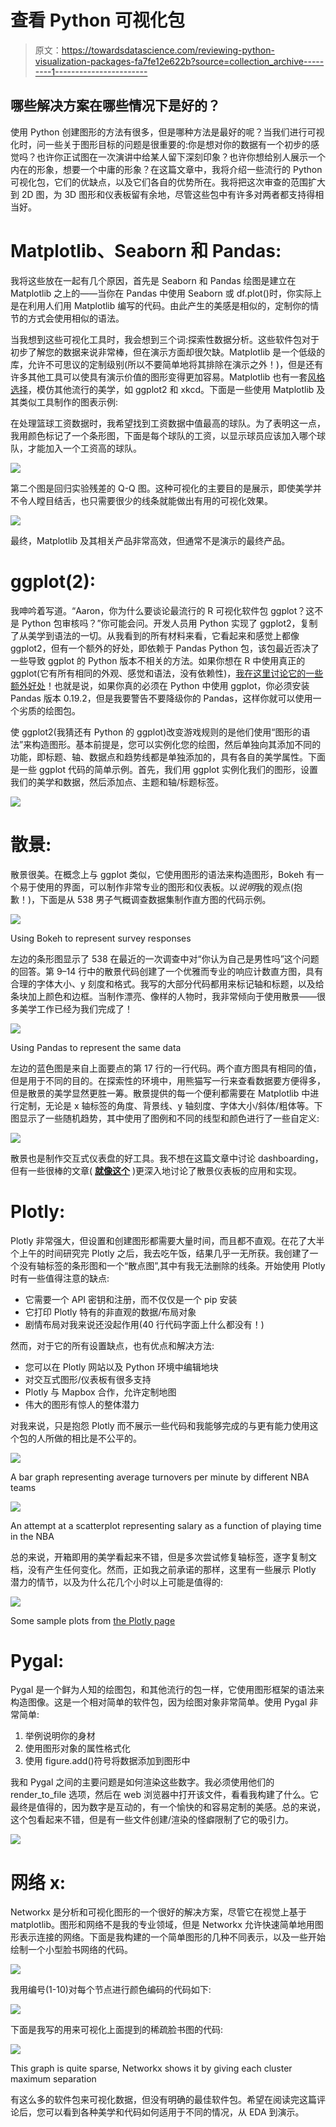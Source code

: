 # 查看 Python 可视化包

> 原文：<https://towardsdatascience.com/reviewing-python-visualization-packages-fa7fe12e622b?source=collection_archive---------1----------------------->

## 哪些解决方案在哪些情况下是好的？

使用 Python 创建图形的方法有很多，但是哪种方法是最好的呢？当我们进行可视化时，问一些关于图形目标的问题是很重要的:你是想对你的数据有一个初步的感觉吗？也许你正试图在一次演讲中给某人留下深刻印象？也许你想给别人展示一个内在的形象，想要一个中庸的形象？在这篇文章中，我将介绍一些流行的 Python 可视化包，它们的优缺点，以及它们各自的优势所在。我将把这次审查的范围扩大到 2D 图，为 3D 图形和仪表板留有余地，尽管这些包中有许多对两者都支持得相当好。

# Matplotlib、Seaborn 和 Pandas:

我将这些放在一起有几个原因，首先是 Seaborn 和 Pandas 绘图是建立在 Matplotlib 之上的——当你在 Pandas 中使用 Seaborn 或 df.plot()时，你实际上是在利用人们用 Matplotlib 编写的代码。由此产生的美感是相似的，定制你的情节的方式会使用相似的语法。

当我想到这些可视化工具时，我会想到三个词:探索性数据分析。这些软件包对于初步了解您的数据来说非常棒，但在演示方面却很欠缺。Matplotlib 是一个低级的库，允许不可思议的定制级别(所以不要简单地将其排除在演示之外！)，但是还有许多其他工具可以使具有演示价值的图形变得更加容易。Matplotlib 也有一套[风格选择](https://matplotlib.org/users/style_sheets.html)，模仿其他流行的美学，如 ggplot2 和 xkcd。下面是一些使用 Matplotlib 及其类似工具制作的图表示例:

在处理篮球工资数据时，我希望找到工资数据中值最高的球队。为了表明这一点，我用颜色标记了一个条形图，下面是每个球队的工资，以显示球员应该加入哪个球队，才能加入一个工资高的球队。

![](img/41703832918b961a5808dc0310d902ca.png)

第二个图是回归实验残差的 Q-Q 图。这种可视化的主要目的是展示，即使美学并不令人瞠目结舌，也只需要很少的线条就能做出有用的可视化效果。

![](img/18e8a85b26f94a36c16d922e2e096ed6.png)

最终，Matplotlib 及其相关产品非常高效，但通常不是演示的最终产品。

# ggplot(2):

我呻吟着写道。“Aaron，你为什么要谈论最流行的 R 可视化软件包 ggplot？这不是 Python 包审核吗？”你可能会问。开发人员用 Python 实现了 ggplot2，复制了从美学到语法的一切。从我看到的所有材料来看，它看起来和感觉上都像 ggplot2，但有一个额外的好处，即依赖于 Pandas Python 包，该包最近否决了一些导致 ggplot 的 Python 版本不相关的方法。如果你想在 R 中使用真正的 ggplot(它有所有相同的外观、感觉和语法，没有依赖性)，[我在这里讨论它的一些额外好处](/how-to-transfer-sql-knowledge-to-r-e9ec951f33dc)！也就是说，如果你真的必须在 Python 中使用 ggplot，你必须安装 Pandas 版本 0.19.2，但是我要警告不要降级你的 Pandas，这样你就可以使用一个劣质的绘图包。

使 ggplot2(我猜还有 Python 的 ggplot)改变游戏规则的是他们使用“图形的语法”来构造图形。基本前提是，您可以实例化您的绘图，然后单独向其添加不同的功能，即标题、轴、数据点和趋势线都是单独添加的，具有各自的美学属性。下面是一些 ggplot 代码的简单示例。首先，我们用 ggplot 实例化我们的图形，设置我们的美学和数据，然后添加点、主题和轴/标题标签。

![](img/73011df517e66b323f9727d8d6b36baf.png)

# 散景:

散景很美。在概念上与 ggplot 类似，它使用图形的语法来构造图形，Bokeh 有一个易于使用的界面，可以制作非常专业的图形和仪表板。以*说明*我的观点(抱歉！)，下面是从 538 男子气概调查数据集制作直方图的代码示例。

![](img/aa2373461d052331a1ae02b52b8aef2f.png)

Using Bokeh to represent survey responses

左边的条形图显示了 538 在最近的一次调查中对“你认为自己是男性吗”这个问题的回答。第 9–14 行中的散景代码创建了一个优雅而专业的响应计数直方图，具有合理的字体大小、y 刻度和格式。我写的大部分代码都用来标记轴和标题，以及给条块加上颜色和边框。当制作漂亮、像样的人物时，我非常倾向于使用散景——很多美学工作已经为我们完成了！

![](img/dc89962b1a73a26d9cb90a2b420526fc.png)

Using Pandas to represent the same data

左边的蓝色图是来自上面要点的第 17 行的一行代码。两个直方图具有相同的值，但是用于不同的目的。在探索性的环境中，用熊猫写一行来查看数据要方便得多，但是散景的美学显然更胜一筹。散景提供的每一个便利都需要在 Matplotlib 中进行定制，无论是 x 轴标签的角度、背景线、y 轴刻度、字体大小/斜体/粗体等。下图显示了一些随机趋势，其中使用了图例和不同的线型和颜色进行了一些自定义:

![](img/0b93dfdcc4e5bbdb3188f7e276069593.png)

散景也是制作交互式仪表盘的好工具。我不想在这篇文章中讨论 dashboarding，但有一些很棒的文章( [**就像这个**](/data-visualization-with-bokeh-in-python-part-iii-a-complete-dashboard-dc6a86aa6e23) )更深入地讨论了散景仪表板的应用和实现。

# Plotly:

Plotly 非常强大，但设置和创建图形都需要大量时间，而且都不直观。在花了大半个上午的时间研究完 Plotly 之后，我去吃午饭，结果几乎一无所获。我创建了一个没有轴标签的条形图和一个“散点图”,其中有我无法删除的线条。开始使用 Plotly 时有一些值得注意的缺点:

*   它需要一个 API 密钥和注册，而不仅仅是一个 pip 安装
*   它打印 Plotly 特有的非直观的数据/布局对象
*   剧情布局对我来说还没起作用(40 行代码字面上什么都没有！)

然而，对于它的所有设置缺点，也有优点和解决方法:

*   您可以在 Plotly 网站以及 Python 环境中编辑地块
*   对交互式图形/仪表板有很多支持
*   Plotly 与 Mapbox 合作，允许定制地图
*   伟大的图形有惊人的整体潜力

对我来说，只是抱怨 Plotly 而不展示一些代码和我能够完成的与更有能力使用这个包的人所做的相比是不公平的。

![](img/778cf812e7cf8b3cfe551f16155691a3.png)

A bar graph representing average turnovers per minute by different NBA teams

![](img/9d58566419a6c356f8d2ae7cccfaa175.png)

An attempt at a scatterplot representing salary as a function of playing time in the NBA

总的来说，开箱即用的美学看起来不错，但是多次尝试修复轴标签，逐字复制文档，没有产生任何变化。然而，正如我之前承诺的那样，这里有一些展示 Plotly 潜力的情节，以及为什么花几个小时以上可能是值得的:

![](img/02855240679a3c9efe0af7c056f84f47.png)

Some sample plots from [the Plotly page](https://plot.ly/products/on-premise/)

# Pygal:

Pygal 是一个鲜为人知的绘图包，和其他流行的包一样，它使用图形框架的语法来构造图像。这是一个相对简单的软件包，因为绘图对象非常简单。使用 Pygal 非常简单:

1.  举例说明你的身材
2.  使用图形对象的属性格式化
3.  使用 figure.add()符号将数据添加到图形中

我和 Pygal 之间的主要问题是如何渲染这些数字。我必须使用他们的 render_to_file 选项，然后在 web 浏览器中打开该文件，看看我构建了什么。它最终是值得的，因为数字是互动的，有一个愉快的和容易定制的美感。总的来说，这个包看起来不错，但是有一些文件创建/渲染的怪癖限制了它的吸引力。

![](img/4bec0564ff5e6c5c31194c2149e1915e.png)

# 网络 x:

Networkx 是分析和可视化图形的一个很好的解决方案，尽管它在视觉上基于 matplotlib。图形和网络不是我的专业领域，但是 Networkx 允许快速简单地用图形表示连接的网络。下面是我构建的一个简单图形的几种不同表示，以及一些开始绘制一个小型脸书网络的代码。

![](img/4cc2b777f05c727024c60831ce7d392f.png)

我用编号(1-10)对每个节点进行颜色编码的代码如下:

![](img/b4c8d0a3d83da33e5efb1f34a0fdb546.png)

下面是我写的用来可视化上面提到的稀疏脸书图的代码:

![](img/8cb96b5b2d55be119f22fba3b99868a0.png)

This graph is quite sparse, Networkx shows it by giving each cluster maximum separation

有这么多的软件包来可视化数据，但没有明确的最佳软件包。希望在阅读完这篇评论后，您可以看到各种美学和代码如何适用于不同的情况，从 EDA 到演示。